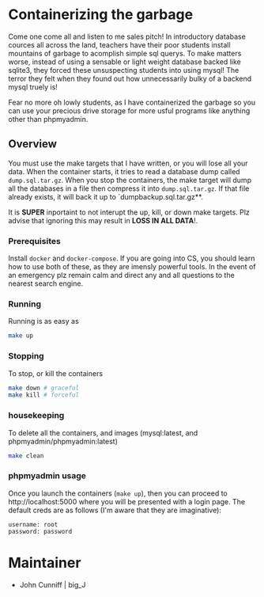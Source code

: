 # Containerizing the garbage

Come one come all and listen to me sales pitch! In introductory database cources all across the land, teachers have their poor students install mountains of garbage to acomplish simple sql querys. To make matters worse, instead of using a sensable or light weight database backed like sqlite3, they forced these unsuspecting students into using mysql! The terror they felt when they found out how unnecessarily bulky of a backend mysql truely is!

Fear no more oh lowly students, as I have containerized the garbage so you can use your precious drive storage for more usful programs like anything other than phpmyadmin. 


## Overview
You must use the make targets that I have written, or you will lose all your data. When the container starts, it tries to read a database dump called `dump.sql.tar.gz`. When you stop the containers, the make target will dump all the databases in a file then compress it into `dump.sql.tar.gz`. If that file already exists, it will back it up to `dumpbackup.sql.tar.gz**. 

It is **SUPER** inportaint to not interupt the up, kill, or down make targets. Plz advise that ignoring this may result in **LOSS IN ALL DATA**!.

### Prerequisites
Install `docker` and `docker-compose`. If you are going into CS, you should learn how to use both of these, as they are imensly powerful tools. In the event of an emergency plz remain calm and direct any and all questions to the nearest search engine.

### Running
Running is as easy as 

```sh
make up
```

### Stopping
To stop, or kill the containers

```sh
make down # graceful 
make kill # forceful
```

### housekeeping
To delete all the containers, and images (mysql:latest, and phpmyadmin/phpmyadmin:latest)

```sh
make clean
```

### phpmyadmin usage 
Once you launch the containers (`make up`), then you can proceed to http://localhost:5000 where you will be presented with a login page. The default creds are as follows (I'm aware that they are imaginative):

```
username: root
password: password
```

# Maintainer
- John Cunniff | big_J


